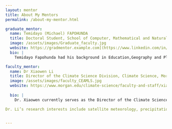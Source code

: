 ```yaml
---
layout: mentor
title: About My Mentors
permalink: /about-my-mentor.html

graduate_mentor:
  name: Temidayo (Michael) FAPOHUNDA
  title: Doctoral Student, School of Computer, Mathematical and Natural Sciences.
  image: /assets/images/Graduate_faculty.jpg
  website: https://gradmentor.example.com](https://www.linkedin.com/in/temidayo-fapohunda-7ba686233/
  bio: |
    Temidayo Fapohunda had his background in Education,Geography and Planning with special in interest in environmental studies, pollution and human health. He is a Graduate Research Assistant in the GESTAR division and at present, in the final stage of his PhD in Bio-environmental Science under the supervision of Dr Richard Damoah, where he is developing a model to determine, analyse and map the relationship between pollution and respiratory disease in developing country. His publications include solving environmental deterioration issues, application of Cartography/GIS to analyze and map environmental /climate issues and human health.

faculty_mentor:
  name: Dr Xiaowen Li
  title: Director of the Climate Science Division, Climate Science, Morgan State University
  image: /assets/images/faculty_CEAMLS.jpg
  website: https://www.morgan.edu/climate-science/faculty-and-staff/xiaowen-li
          
  bio: |
    Dr. Xiaowen currently serves as the Director of the Climate Science Division in the School of Computer, Mathematics & Natural Sciences. She earned her bachelor’s degree in Atmospheric Sciences from Peking University, followed by a PhD in Geophysical Sciences from the University of Chicago. Dr. Li subsequently joined NASA Goddard Space Flight Center in Greenbelt, MD as a postdoc, and eventually ascending to a Senior Research Scientist affiliated with Morgan State University. She joined Climate Science Division at Morgan in Fall 2022. 

Dr. Li’s research interests include satellite meteorology, precipitation physics and dynamics, aerosol-cloud-precipitation interactions, regional atmosphere modeling, and climate sciences. Her recent interests include machine learning applications in atmospheric sciences, including data segmentation, microphysics parameterization and satellite data retrievals.


---
```

